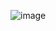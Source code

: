 ![image](https://user-images.githubusercontent.com/109399653/232918178-21dc6f33-b2ff-4103-a59b-395bdc9ab89f.png)
